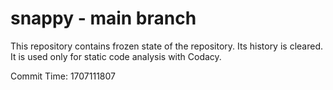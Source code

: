 # snappy - main branch

This repository contains frozen state of the repository.
Its history is cleared. It is used only for static code
analysis with Codacy.

Commit Time: 1707111807